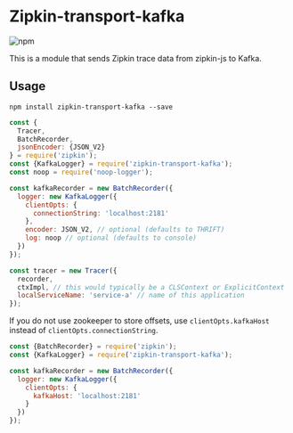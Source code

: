 # Zipkin-transport-kafka

![npm](https://img.shields.io/npm/dm/zipkin-transport-kafka.svg)

This is a module that sends Zipkin trace data from zipkin-js to Kafka.

## Usage

`npm install zipkin-transport-kafka --save`

```javascript
const {
  Tracer,
  BatchRecorder,
  jsonEncoder: {JSON_V2}
} = require('zipkin');
const {KafkaLogger} = require('zipkin-transport-kafka');
const noop = require('noop-logger');

const kafkaRecorder = new BatchRecorder({
  logger: new KafkaLogger({
    clientOpts: {
      connectionString: 'localhost:2181'
    },
    encoder: JSON_V2, // optional (defaults to THRIFT)
    log: noop // optional (defaults to console)
  })
});

const tracer = new Tracer({
  recorder,
  ctxImpl, // this would typically be a CLSContext or ExplicitContext
  localServiceName: 'service-a' // name of this application
});
```

If you do not use zookeeper to store offsets, use `clientOpts.kafkaHost` instead of `clientOpts.connectionString`.

```js
const {BatchRecorder} = require('zipkin');
const {KafkaLogger} = require('zipkin-transport-kafka');

const kafkaRecorder = new BatchRecorder({
  logger: new KafkaLogger({
    clientOpts: {
      kafkaHost: 'localhost:2181'
    }
  })
});
```
